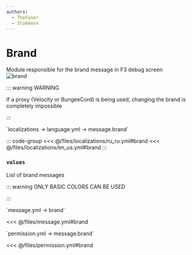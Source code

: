 ```yaml
---
authors:
  - TheFaser
  - Stokmenn
---
```


# Brand

Module responsible for the brand message in F3 debug screen  
![brand](/brand.png)

::: warning WARNING

If a proxy (Velocity or BungeeCord) is being used, changing the brand is completely impossible

:::

[//]: # (localization)
<!--@include: @/parts/words.md#localization-->
<!--@include: @/parts/words.md#path--> `localizations → language.yml → message.brand`

<!--@include: @/parts/words.md#default-->

::: code-group
<<< @/files/localizations/ru_ru.yml#brand
<<< @/files/localizations/en_us.yml#brand
:::

### `values`

List of brand messages

::: warning ONLY BASIC COLORS CAN BE USED
<!--@include: @/parts/color.md-->
:::


[//]: # (message.yml)
<!--@include: @/parts/words.md#setting-->
<!--@include: @/parts/words.md#path--> `message.yml → brand`

<!--@include: @/parts/words.md#default-->
<<< @/files/message.yml#brand

<!--@include: @/parts/enable.md-->
<!--@include: @/parts/random.md-->
<!--@include: @/parts/destination.md-->
<!--@include: @/parts/ticker.md-->

[//]: # (permission.yml)
<!--@include: @/parts/words.md#permission-->
<!--@include: @/parts/words.md#path--> `permission.yml → message.brand`

<!--@include: @/parts/words.md#default-->
<<< @/files/permission.yml#brand

<!--@include: @/parts/permission/permissionTier3.md-->
